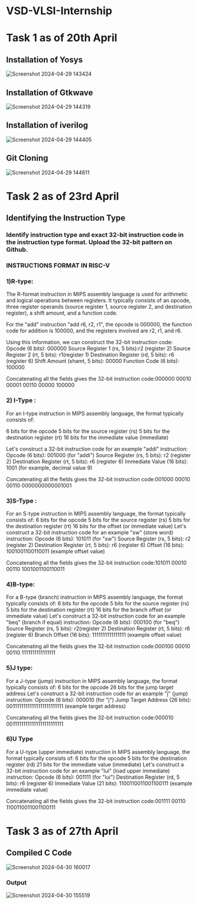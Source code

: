 # VSD-VLSI-Internship
# Task 1 as of 20th April 
## Installation of Yosys 

![Screenshot 2024-04-29 143424](https://github.com/Karthiknayakk/VSD-VLSI-Internship/assets/167952131/7fe24e87-bb1f-4430-a081-882a03f18119)

## Installation of Gtkwave

![Screenshot 2024-04-29 144319](https://github.com/Karthiknayakk/VSD-VLSI-Internship/assets/167952131/e2eef5c1-d49b-4587-888e-1e928c97c981)

## Installation of iverilog 

![Screenshot 2024-04-29 144405](https://github.com/Karthiknayakk/VSD-VLSI-Internship/assets/167952131/ab983b6d-1871-4f18-b912-18c65dd9d056)

## Git Cloning 


![Screenshot 2024-04-29 144611](https://github.com/Karthiknayakk/VSD-VLSI-Internship/assets/167952131/b0f6549f-efa0-403d-b6f7-83761987c44e)

# Task 2 as of 23rd April
## Identifying the Instruction Type 

### Identify instruction type and exact 32-bit instruction code in the instruction type format. Upload the 32-bit pattern on Github.

### INSTRUCTIONS FORMAT IN RISC-V
### 1)R-type:

The R-format instruction in MIPS assembly language is used for arithmetic and logical operations between registers. It typically consists of an opcode, three register operands (source register 1, source register 2, and destination register), a shift amount, and a function code.

For the "add" instruction "add r6, r2, r1", the opcode is 000000, the function code for addition is 100000, and the registers involved are r2, r1, and r6.

Using this information, we can construct the 32-bit instruction code:
Opcode (6 bits): 000000 
Source Register 1 (rs, 5 bits):r2 (register 2) 
Source Register 2 (rt, 5 bits): r1(register 1) Destination Register (rd, 5 bits): r6 (register 6) 
Shift Amount (shamt, 5 bits): 00000 Function Code (6 bits): 100000

Concatenating all the fields gives the 32-bit instruction code:000000 00010 00001 00110 00000 100000



### 2) I-Type :

For an I-type instruction in MIPS assembly language, the format typically consists of:

6 bits for the opcode
5 bits for the source register (rs)
5 bits for the destination register (rt)
16 bits for the immediate value (immediate)

Let's construct a 32-bit instruction code for an example "addi" instruction:
Opcode (6 bits): 001000 (for "addi") Source Register (rs, 5 bits): r2 (register 2) Destination Register (rt, 5 bits): r6 (register 6) 
Immediate Value (16 bits): 1001 (for example, decimal value 9)


Concatenating all the fields gives the 32-bit instruction code:001000 00010 00110 0000000000001001

### 3)S-Type :
  
For an S-type instruction in MIPS assembly language, the format typically consists of:
6 bits for the opcode
5 bits for the source register (rs)
5 bits for the destination register (rt)
16 bits for the offset (or immediate value)
Let's construct a 32-bit instruction code for an example "sw" (store word) instruction:
Opcode (6 bits): 101011 (for "sw") 
Source Register (rs, 5 bits): r2 (register 2) Destination Register (rt, 5 bits): r6 (register 6) 
Offset (16 bits): 1001001100110011 (example offset value)
  
Concatenating all the fields gives the 32-bit instruction code:101011 00010 00110 1001001100110011


### 4)B-type:

For a B-type (branch) instruction in MIPS assembly language, the format typically consists of:
6 bits for the opcode
5 bits for the source register (rs)
5 bits for the destination register (rt)
16 bits for the branch offset (or immediate value)
Let's construct a 32-bit instruction code for an example "beq" (branch if equal) instruction:
Opcode (6 bits): 000100 (for "beq") 
Source Register (rs, 5 bits): r2(register 2) Destination Register (rt, 5 bits): r6 (register 6)
 Branch Offset (16 bits): 1111111111111111 (example offset value)

Concatenating all the fields gives the 32-bit instruction code:000100 00010 00110 1111111111111111


### 5)J type:
For a J-type (jump) instruction in MIPS assembly language, the format typically consists of:
6 bits for the opcode
26 bits for the jump target address
Let's construct a 32-bit instruction code for an example "j" (jump) instruction:
Opcode (6 bits): 000010 (for "j") 
Jump Target Address (26 bits): 00111111111111111111111111 (example target address)

Concatenating all the fields gives the 32-bit instruction code:000010 00111111111111111111111111

### 6)U Type
For a U-type (upper immediate) instruction in MIPS assembly language, the format typically consists of:
6 bits for the opcode
5 bits for the destination register (rd)
21 bits for the immediate value (immediate)
Let's construct a 32-bit instruction code for an example "lui" (load upper immediate) instruction:
Opcode (6 bits): 001111 (for "lui") Destination Register (rd, 5 bits): r6 (register 6) 
Immediate Value (21 bits): 1100110011001100111 (example immediate value)

Concatenating all the fields gives the 32-bit instruction code:001111 00110 1100110011001100111

# Task 3 as of 27th April 
## Compiled C Code 

![Screenshot 2024-04-30 160017](https://github.com/Karthiknayakk/VSD-VLSI-Internship/assets/167952131/be88b9d1-91e4-4be6-acb5-647a47a67be7)

### Output 

![Screenshot 2024-04-30 155519](https://github.com/Karthiknayakk/VSD-VLSI-Internship/assets/167952131/280d97d7-76ab-4a5f-8a51-4dd823f47631)


